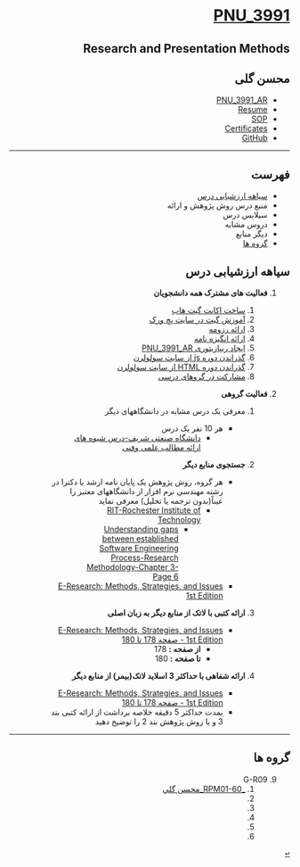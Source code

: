 <div dir="rtl">
       
<a name="TOC"></a>
# [PNU_3991](https://github.com/AliRazavi-edu/PNU_3991#TOC)

## Research and Presentation Methods
## محسن گلی
- [PNU_3991_AR](https://github.com/MohsenGol/PNU_3991_AR)
- [Resume](https://mohsengol.github.io/CV/) 
- [SOP](https://mohsengol.github.io/CV/single-Farsi.html)
- [Certificates](https://mohsengol.github.io/CV/img/portfolio/SoloLearn/cert-1024-20241735.jpg)
- [GitHub](https://github.com/MohsenGol)
--------------------------
## فهرست
- [سیاهه ارزشیابی درس](#Evaluation)
- منبع درس  روش پژوهش و ارائه
- سیلابس درس
- دروس مشابه
- دیگر منابع
- [گروه ها](#Groups) 

<a name="Evaluation"></a>
## سیاهه ارزشیابی درس
1. **فعالیت های مشترک همه دانشجویان**
    1. [ساخت اکانت گیت هاب](https://github.com/MohsenGol)
    2. [آموزش گیت در سایت پچ ورک](https://mohsengol.github.io/jlord-patchwork/)
    3. [ارائه رزومه](https://mohsengol.github.io/CV/)
    4. [ارائه انگیزه نامه](https://mohsengol.github.io/CV/single-Farsi.html)
    5. [ایجاد ریپازیتوری PNU_3991_AR](https://github.com/MohsenGol/PNU_3991_AR)
    6. [گذراندن دوره js از سایت سولولرن](https://mohsengol.github.io/CV/img/portfolio/SoloLearn/cert-1024-20241735.jpg)
    7. [گذراندن دوره HTML از سایت سولولرن](https://mohsengol.github.io/CV/img/portfolio/SoloLearn/cert-1014-20241735.jpg)
    8. [مشارکت در گروهای درسی](#Groups)
    
2. **فعالیت گروهی**
    1. معرفی یک درس مشابه در دانشگاههای دیگر
        - هر 10 نفر یک درس
            - [دانشگاه صنعتی شریف-درس شیوه های ارائه مطالب علمی وفنی](http://ce.sharif.edu/courses/94-95/1/ce221-1/index.php)
            
    2. **جستجوی منابع دیگر** 
        - هر گروه، روش پژوهش یک پایان نامه ارشد یا دکترا در رشته مهندسی نرم افزار از دانشگاههای معتبر را عیناً(بدون ترجمه یا تحلیل) معرفی نماید
            - [RIT-Rochester Institute of Technology](https://scholarworks.rit.edu/theses/10263/)
                - [Understanding gaps between established Software Engineering Process-Research Methodology-Chapter 3-Page 6](https://github.com/MohsenGol/PNU_3991_AR-ResearchAndPresentationMethods) 
        - [E-Research: Methods, Strategies, and Issues 1st Edition](https://archive.org/details/eresearchmethods0000ande/page/n9/mode/1up) 
        
    3. **ارائه کتبی با لاتک از منابع دیگر به زبان اصلی**
        - [E-Research: Methods, Strategies, and Issues 1st Edition - صفحه 178 تا 180](https://github.com/MohsenGol/PNU_3991_AR/tree/main/ResearchAndPresentationMethods/Pages%20of%20Book%20by%20Latex%20178-180)
            - **از صفحه :** 178
            - **تا صفحه :** 180
            
    4. **ارائه شفاهی با حداکثر 3 اسلاید لاتک(بیمر) از منابع دیگر**
        - [E-Research: Methods, Strategies, and Issues 1st Edition - صفحه 178 تا 180](https://github.com/MohsenGol/PNU_3991_AR/tree/main/ResearchAndPresentationMethods/Beamer)
        - بمدت حداکثر 5 دقیقه خلاصه برداشت از ارائه کتبی بند 3 و یا روش پژوهش بند 2 را توضیح دهید

---------------

<a name="Groups"></a>

## گروه ها

<a name="G-R09"></a>

9. G-R09
    1. [_RPM01-60_محسن گلي](https://github.com/AliRazavi-edu/PNU_3991/tree/master/_BSc/ResearchAndPresentationMethods/1322010_01/60_%D9%85%D8%AD%D8%B3%D9%86%20%DA%AF%D9%84%D9%8A)    
    1. []()    
    1. []()    
    1. []()    
    1. []()    
    1. []()
    
[<kbd>↩</kbd>](#TOC)

</div>

